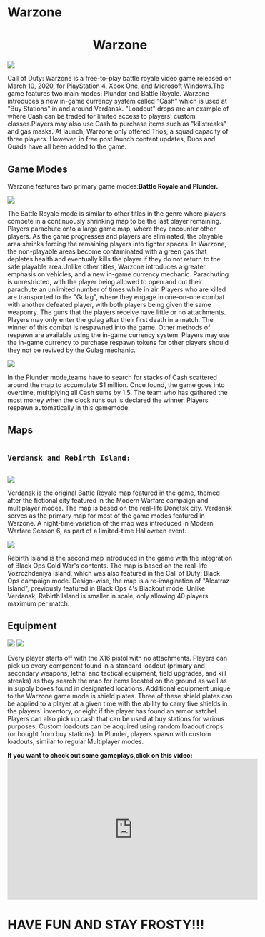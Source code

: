 # Warzone
<!DOCTYPE html>
<html>
<head>
      <title>Call of Duty Modern Warfare</title>
      <meta charset="UTF-8"/>
      <meta name="description" content="Information about Warzone"/>
      <meta name="keywords" content="Call of Duty,Modern Warfare,cod,Warzone,Battle Royale,Plunder,Verdansk,Rebirth Island"/>
      <meta name="author" content="Aleksa Vukovic"/>
      <meta name="viewport" content="Width=device-width, initial-scale=1.0"/>
<link rel="stylesheet" type="text/css" href="style.css"/>
</head>


<body>
<div class="naslovi">
<h1 align="Middle">Warzone</h1>

</div>



<div id="uvod">
<img src="warzone.jpg"/>
<p>Call of Duty: Warzone is a free-to-play battle royale
 video game released on March 10, 2020, for PlayStation 4,
 Xbox One, and Microsoft Windows.The game features two 
 main modes: Plunder and Battle Royale. Warzone introduces
 a new in-game currency system called "Cash" which is used 
 at "Buy Stations" in and around Verdansk. "Loadout" drops are 
 an example of where Cash can be traded for limited access to 
 players' custom classes.Players may also use Cash to purchase 
 items such as "killstreaks" and gas masks. At launch, Warzone 
 only offered Trios, a squad capacity of three players. However,
 in free post launch content updates, Duos and Quads have all 
 been added to the game.
</p>
</div>



<div class="naslovi">
<h2>Game Modes</h2>
</div>

<div id="podela">
<p>Warzone features two primary game modes:<b>Battle Royale and Plunder.</b></p>
</div>

<div class="paragrafi">
<img src="battle royale.jpg"/>
<p>The Battle Royale mode is similar to other titles in the genre where players
compete in a continuously shrinking map to be the last player remaining. 
Players parachute onto a large game map, where they encounter other players. 
As the game progresses and players are eliminated, the playable area shrinks 
forcing the remaining players into tighter spaces. In Warzone, the non-playable 
areas become contaminated with a green gas that depletes health and eventually 
kills the player if they do not return to the safe playable area.Unlike other 
titles, Warzone introduces a greater emphasis on vehicles, and a new in-game 
currency mechanic. Parachuting is unrestricted, with the player being allowed to 
open and cut their parachute an unlimited number of times while in air. Players who 
are killed are transported to the "Gulag", where they engage in one-on-one combat 
with another defeated player, with both players being given the same weaponry. 
The guns that the players receive have little or no attachments. Players may only 
enter the gulag after their first death in a match. The winner of this combat is 
respawned into the game. Other methods of respawn are available using the in-game 
currency system. Players may use the in-game currency to purchase respawn tokens for 
other players should they not be revived by the Gulag mechanic.
</p>

</div>


<div id="plunder"/>
<img src="plunder.jpg">
<p>In the Plunder mode,teams have to search for stacks 
of Cash scattered around the map to accumulate $1 million. 
Once found, the game goes into overtime, multiplying all 
Cash sums by 1.5. The team who has gathered the most money 
when the clock runs out is declared the winner. 
Players respawn automatically in this gamemode.
</p>

</div>





<div class="naslovi">
<h2>Maps</h2>
</div>

<div class="naslovi">
<pre><h3>Verdansk and Rebirth Island:</h3></pre>
</div>


<div class="paragrafi">
<img src="verdansk.jpg"/>
<p>Verdansk is the original Battle Royale map featured in 
the game, themed after the fictional city featured in the 
Modern Warfare campaign and multiplayer modes. The map is 
based on the real-life Donetsk city. Verdansk serves as the 
primary map for most of the game modes featured in Warzone. 
A night-time variation of the map was introduced in Modern Warfare 
Season 6, as part of a limited-time Halloween event.
</p>
</div>




<div id="rebirth_island"/>
<img src="rebirth island.jpg">
<p>Rebirth Island is the second map introduced in the 
game with the integration of Black Ops Cold War's contents. 
The map is based on the real-life Vozrozhdeniya Island, 
which was also featured in the Call of Duty: Black Ops 
campaign mode. Design-wise, the map is a re-imagination 
of "Alcatraz Island", previously featured in Black Ops 4's 
Blackout mode. Unlike Verdansk, Rebirth Island is smaller in scale, 
only allowing 40 players maximum per match.
</p>
</div>

<div class="naslovi">
<h2>Equipment</h2>
</div>

<div class="paragrafi">
<img src="loadout.jpg"/>
<img src="gunna.jpg"/>
<p>Every player starts off with the X16 pistol with no attachments. 
Players can pick up every component found in a standard loadout 
(primary and secondary weapons, lethal and tactical equipment, 
field upgrades, and kill streaks) as they search the map for items 
located on the ground as well as in supply boxes found in designated 
locations. Additional equipment unique to the Warzone game mode is 
shield plates. Three of these shield plates can be applied to a player 
at a given time with the ability to carry five shields in the players' 
inventory, or eight if the player has found an armor satchel. Players 
can also pick up cash that can be used at buy stations for various purposes. 
Custom loadouts can be acquired using random loadout drops (or bought from buy stations). 
In Plunder, players spawn with custom loadouts, similar to regular Multiplayer modes.
</p>
</div>

<div id="video">
<p><b>If you want to check out some gameplays,click on this video:</b>
<iframe width="560" height="315" src="https://www.youtube.com/embed/p4-9ZXrJZrI" frameborder="0" allow="accelerometer; autoplay; clipboard-write; encrypted-media; gyroscope; picture-in-picture" allowfullscreen></iframe>
</p>
</div>

<div>
<p><h1>HAVE FUN AND STAY FROSTY!!!<h1></p>
</div>

<div id="ghost">

</div>



</body>











</html>
